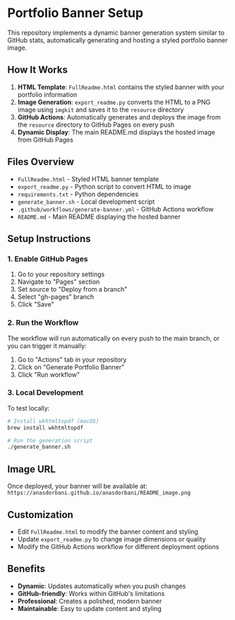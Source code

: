 # Portfolio Banner Setup

This repository implements a dynamic banner generation system similar to GitHub stats, automatically generating and hosting a styled portfolio banner image.

## How It Works

1. **HTML Template**: `FullReadme.html` contains the styled banner with your portfolio information
2. **Image Generation**: `export_readme.py` converts the HTML to a PNG image using `imgkit` and saves it to the `resource` directory
3. **GitHub Actions**: Automatically generates and deploys the image from the `resource` directory to GitHub Pages on every push
4. **Dynamic Display**: The main README.md displays the hosted image from GitHub Pages

## Files Overview

- `FullReadme.html` - Styled HTML banner template
- `export_readme.py` - Python script to convert HTML to image
- `requirements.txt` - Python dependencies
- `generate_banner.sh` - Local development script
- `.github/workflows/generate-banner.yml` - GitHub Actions workflow
- `README.md` - Main README displaying the hosted banner

## Setup Instructions

### 1. Enable GitHub Pages
1. Go to your repository settings
2. Navigate to "Pages" section
3. Set source to "Deploy from a branch"
4. Select "gh-pages" branch
5. Click "Save"

### 2. Run the Workflow
The workflow will run automatically on every push to the main branch, or you can trigger it manually:
1. Go to "Actions" tab in your repository
2. Click on "Generate Portfolio Banner"
3. Click "Run workflow"

### 3. Local Development
To test locally:
```bash
# Install wkhtmltopdf (macOS)
brew install wkhtmltopdf

# Run the generation script
./generate_banner.sh
```

## Image URL
Once deployed, your banner will be available at:
`https://anasdorbani.github.io/anasdorbani/README_image.png`

## Customization
- Edit `FullReadme.html` to modify the banner content and styling
- Update `export_readme.py` to change image dimensions or quality
- Modify the GitHub Actions workflow for different deployment options

## Benefits
- **Dynamic**: Updates automatically when you push changes
- **GitHub-friendly**: Works within GitHub's limitations
- **Professional**: Creates a polished, modern banner
- **Maintainable**: Easy to update content and styling
